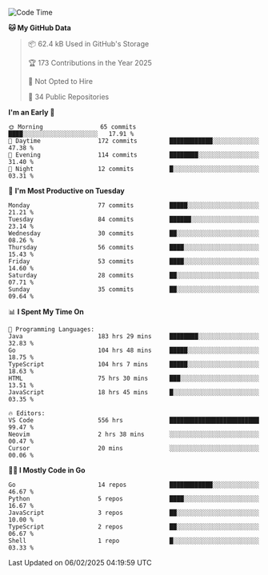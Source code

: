 <!--START_SECTION:thansetan-waka-->
![Code Time](http://img.shields.io/badge/Code%20Time-558%20hrs%2059%20mins-blue)

**🐱 My GitHub Data** 

> 📦 62.4 kB Used in GitHub's Storage 
 > 
> 🏆 173 Contributions in the Year 2025
 > 
> 🚫 Not Opted to Hire
 > 
> 📜 34 Public Repositories 
 > 

**I'm an Early 🐤** 

```text
🌞 Morning                65 commits          ████░░░░░░░░░░░░░░░░░░░░░   17.91 % 
🌆 Daytime                172 commits         ████████████░░░░░░░░░░░░░   47.38 % 
🌃 Evening                114 commits         ████████░░░░░░░░░░░░░░░░░   31.40 % 
🌙 Night                  12 commits          █░░░░░░░░░░░░░░░░░░░░░░░░   03.31 % 
```

📅 **I'm Most Productive on Tuesday** 

```text
Monday                   77 commits          █████░░░░░░░░░░░░░░░░░░░░   21.21 % 
Tuesday                  84 commits          ██████░░░░░░░░░░░░░░░░░░░   23.14 % 
Wednesday                30 commits          ██░░░░░░░░░░░░░░░░░░░░░░░   08.26 % 
Thursday                 56 commits          ████░░░░░░░░░░░░░░░░░░░░░   15.43 % 
Friday                   53 commits          ████░░░░░░░░░░░░░░░░░░░░░   14.60 % 
Saturday                 28 commits          ██░░░░░░░░░░░░░░░░░░░░░░░   07.71 % 
Sunday                   35 commits          ██░░░░░░░░░░░░░░░░░░░░░░░   09.64 % 
```

📊 **I Spent My Time On** 

```text
💬 Programming Languages: 
Java                     183 hrs 29 mins     ████████░░░░░░░░░░░░░░░░░   32.83 % 
Go                       104 hrs 48 mins     █████░░░░░░░░░░░░░░░░░░░░   18.75 % 
TypeScript               104 hrs 7 mins      █████░░░░░░░░░░░░░░░░░░░░   18.63 % 
HTML                     75 hrs 30 mins      ███░░░░░░░░░░░░░░░░░░░░░░   13.51 % 
JavaScript               18 hrs 45 mins      █░░░░░░░░░░░░░░░░░░░░░░░░   03.35 % 

🔥 Editors: 
VS Code                  556 hrs             █████████████████████████   99.47 % 
Neovim                   2 hrs 38 mins       ░░░░░░░░░░░░░░░░░░░░░░░░░   00.47 % 
Cursor                   20 mins             ░░░░░░░░░░░░░░░░░░░░░░░░░   00.06 % 
```

**🧑‍💻 I Mostly Code in Go** 

```text
Go                       14 repos            ████████████░░░░░░░░░░░░░   46.67 % 
Python                   5 repos             ████░░░░░░░░░░░░░░░░░░░░░   16.67 % 
JavaScript               3 repos             ██░░░░░░░░░░░░░░░░░░░░░░░   10.00 % 
TypeScript               2 repos             ██░░░░░░░░░░░░░░░░░░░░░░░   06.67 % 
Shell                    1 repo              █░░░░░░░░░░░░░░░░░░░░░░░░   03.33 % 
```

Last Updated on 06/02/2025 04:19:59 UTC
<!--END_SECTION:thansetan-waka-->